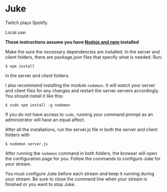 # Juke

Twitch plays Spotify.

Local use:

**These instructions assume you have [Nodejs and npm](https://nodejs.org/en/) installed**

Make the sure the necessary dependencies are installed.  In the server and client folders, there are package.json files that specify what is needed. Run:

```
$ npm install
```

in the server and client folders.

I also recommend installing the module `nodemon`. It will watch your server and client files for any changes and restart the server servers accordingly. You should install it like this:

```
$ sudo npm install -g nodemon
```

If you do not have access to `sudo`, running your command prompt as an administrator will have an equal affect.

After all the installations, run the server.js file in both the server and client folders with

```
$ nodemon server.js
```
After running the `nodemon` command in both folders, the browser will open the configuration page for you. Follow the commands to configure Juke for your stream.

You must configure Juke before each stream and keep it running during your stream. Be sure to close the command line when your stream is finished or you want to stop Juke.
